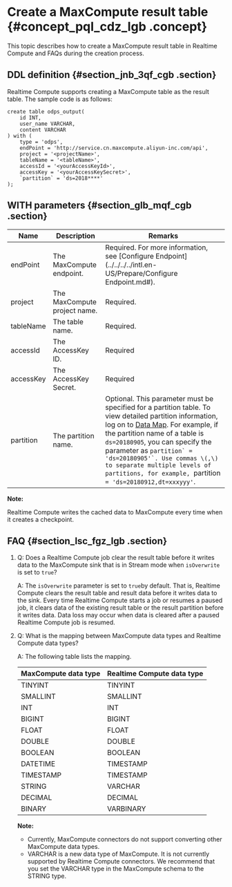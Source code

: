 # Create a MaxCompute result table {#concept_pql_cdz_lgb .concept}

This topic describes how to create a MaxCompute result table in Realtime Compute and FAQs during the creation process.

## DDL definition {#section_jnb_3qf_cgb .section}

Realtime Compute supports creating a MaxCompute table as the result table. The sample code is as follows:

```language-sql
create table odps_output(
    id INT,
    user_name VARCHAR,
    content VARCHAR
) with (
    type = 'odps',
    endPoint = 'http://service.cn.maxcompute.aliyun-inc.com/api',
    project = '<projectName>',
    tableName = '<tableName>',
    accessId = '<yourAccessKeyId>',
    accessKey = '<yourAccessKeySecret>',
    `partition` = 'ds=2018****'
);
```

## WITH parameters {#section_glb_mqf_cgb .section}

|Name|Description|Remarks|
|----|-----------|-------|
|endPoint|The MaxCompute endpoint.|Required. For more information, see [Configure Endpoint](../../../../intl.en-US/Prepare/Configure Endpoint.md#).|
|project|The MaxCompute project name.|Required.|
|tableName|The table name.|Required.|
|accessId|The AccessKey ID.|Required|
|accessKey|The AccessKey Secret.|Required|
|partition|The partition name.|Optional. This parameter must be specified for a partition table. To view detailed partition information, log on to [Data Map](https://meta.dw.alibaba-inc.com/store/index.html). For example, if the partition name of a table is `ds=20180905`, you can specify the parameter as ``partition` = 'ds=20180905'`. Use commas \(,\) to separate multiple levels of partitions, for example, ``partition` = 'ds=20180912,dt=xxxyyy'`.|

**Note:** 

Realtime Compute writes the cached data to MaxCompute every time when it creates a checkpoint.

## FAQ {#section_lsc_fgz_lgb .section}

1.  Q: Does a Realtime Compute job clear the result table before it writes data to the MaxCompute sink that is in Stream mode when `isOverwrite` is set to `true`?

    A: The `isOverwrite` parameter is set to `true`by default. That is, Realtime Compute clears the result table and result data before it writes data to the sink. Every time Realtime Compute starts a job or resumes a paused job, it clears data of the existing result table or the result partition before it writes data. Data loss may occur when data is cleared after a paused Realtime Compute job is resumed.

2.  Q: What is the mapping between MaxCompute data types and Realtime Compute data types?

    A: The following table lists the mapping.

    |MaxCompute data type|Realtime Compute data type|
    |--------------------|--------------------------|
    |TINYINT|TINYINT|
    |SMALLINT|SMALLINT|
    |INT|INT|
    |BIGINT|BIGINT|
    |FLOAT|FLOAT|
    |DOUBLE|DOUBLE|
    |BOOLEAN|BOOLEAN|
    |DATETIME|TIMESTAMP|
    |TIMESTAMP|TIMESTAMP|
    |STRING|VARCHAR|
    |DECIMAL|DECIMAL|
    |BINARY|VARBINARY|

    **Note:** 

    -   Currently, MaxCompute connectors do not support converting other MaxCompute data types.
    -   VARCHAR is a new data type of MaxCompute. It is not currently supported by Realtime Compute connectors. We recommend that you set the VARCHAR type in the MaxCompute schema to the STRING type.

